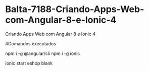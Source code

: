 # Balta-7188-Criando-Apps-Web-com-Angular-8-e-Ionic-4
Criando Apps Web com Angular 8 e Ionic 4

#Comandos executados

npm i -g @angular/cli
npm i -g ionic

ionic start eshop blank